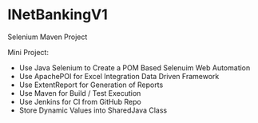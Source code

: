 # INetBankingV1
Selenium Maven Project

Mini Project:

- Use Java Selenium to Create a POM Based Selenuim Web Automation
- Use ApachePOI for Excel Integration Data Driven Framework
- Use ExtentReport for Generation of Reports
- Use Maven for Build / Test Execution
- Use Jenkins for CI from GitHub Repo
- Store Dynamic Values into SharedJava Class
